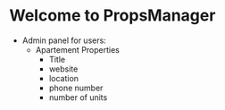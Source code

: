 # Welcome to PropsManager

-   Admin panel for users:
    -   Apartement Properties
        -   Title
        -   website
        -   location
        -   phone number
        -   number of units
